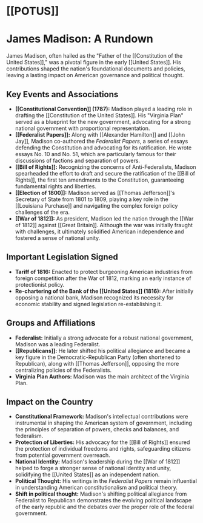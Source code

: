 # [[POTUS]]
# James Madison: A Rundown

James Madison, often hailed as the "Father of the [[Constitution of the United States]]," was a pivotal figure in the early [[United States]]. His contributions shaped the nation's foundational documents and policies, leaving a lasting impact on American governance and political thought.

## Key Events and Associations

*   **[[Constitutional Convention]] (1787):** Madison played a leading role in drafting the [[Constitution of the United States]]. His "Virginia Plan" served as a blueprint for the new government, advocating for a strong national government with proportional representation.
*   **[[Federalist Papers]]:** Along with [[Alexander Hamilton]] and [[John Jay]], Madison co-authored the *Federalist Papers*, a series of essays defending the Constitution and advocating for its ratification. He wrote essays No. 10 and No. 51, which are particularly famous for their discussions of factions and separation of powers.
*   **[[Bill of Rights]]:** Recognizing the concerns of Anti-Federalists, Madison spearheaded the effort to draft and secure the ratification of the [[Bill of Rights]], the first ten amendments to the Constitution, guaranteeing fundamental rights and liberties.
*   **[[Election of 1800]]:** Madison served as [[Thomas Jefferson]]'s Secretary of State from 1801 to 1809, playing a key role in the [[Louisiana Purchase]] and navigating the complex foreign policy challenges of the era.
*   **[[War of 1812]]:** As president, Madison led the nation through the [[War of 1812]] against [[Great Britain]]. Although the war was initially fraught with challenges, it ultimately solidified American independence and fostered a sense of national unity.

## Important Legislation Signed

*   **Tariff of 1816:** Enacted to protect burgeoning American industries from foreign competition after the War of 1812, marking an early instance of protectionist policy.
*   **Re-chartering of the Bank of the [[United States]] (1816):** After initially opposing a national bank, Madison recognized its necessity for economic stability and signed legislation re-establishing it.

## Groups and Affiliations

*   **Federalist:** Initially a strong advocate for a robust national government, Madison was a leading Federalist.
*   **[[Republicans]]:** He later shifted his political allegiance and became a key figure in the Democratic-Republican Party (often shortened to Republican), along with [[Thomas Jefferson]], opposing the more centralizing policies of the Federalists.
*   **Virginia Plan Authors:** Madison was the main architect of the Virginia Plan.

## Impact on the Country

*   **Constitutional Framework:** Madison's intellectual contributions were instrumental in shaping the American system of government, including the principles of separation of powers, checks and balances, and federalism.
*   **Protection of Liberties:** His advocacy for the [[Bill of Rights]] ensured the protection of individual freedoms and rights, safeguarding citizens from potential government overreach.
*   **National Identity:** Madison's leadership during the [[War of 1812]] helped to forge a stronger sense of national identity and unity, solidifying the [[United States]] as an independent nation.
*   **Political Thought:** His writings in the *Federalist Papers* remain influential in understanding American constitutionalism and political theory.
*   **Shift in political thought:** Madison's shifting political allegiance from Federalist to Republican demonstrates the evolving political landscape of the early republic and the debates over the proper role of the federal government.
